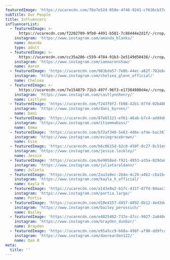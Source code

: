 ```yaml
---
featuredImage: 'https://ucarecdn.com/76e7e524-050e-4f40-9241-cf636cb37e49/'
subTitle: Our People
title: Influencers
influencerList:
  - featuredImage: >-
      https://ucarecdn.com/f2202709-9fb0-4491-b581-7c88444e2d1f/-/crop/455x575/0,0/-/preview/
    instagram: 'https://www.instagram.com/amanda_blanks/'
    name: Amanda
    type: adult
  - featuredImage: >-
      https://ucarecdn.com/cc35a286-c559-4784-91b3-2e5149d50438/-/crop/499x529/85,0/-/preview/
    instagram: 'https://www.instagram.com/iamaaronshaw/'
    name: Aaron
  - featuredImage: 'https://ucarecdn.com/983bda57-7e8b-44ec-a82f-702e6c482b3a/'
    instagram: 'https://www.instagram.com/chelsea_glenn_official/'
    name: Chelsea
  - featuredImage: >-
      https://ucarecdn.com/7e154879-71b3-497f-96f3-e17384980d4e/-/crop/575x867/0,76/-/preview/
    instagram: 'https://www.instagram.com/caitlynnhenry/'
    name: Caitlynn
  - featuredImage: 'https://ucarecdn.com/f243f0f2-fb98-42b1-87fd-02b4084d2bfe/'
    instagram: 'https://www.instagram.com/dani_byrnes/'
    name: Dani
  - featuredImage: 'https://ucarecdn.com/87e65121-ef61-46ab-b7c4-add4d8b38123/'
    instagram: 'https://www.instagram.com/itsemmabass/'
    name: Emma
  - featuredImage: 'https://ucarecdn.com/b72af340-5e83-4d6e-afde-bac367942976/'
    instagram: 'https://www.instagram.com/eviegracebrown/'
    name: Evie
  - featuredImage: 'https://ucarecdn.com/b6c0615d-b2c0-450f-8c27-0c51e0173dd3/'
    instagram: 'https://www.instagram.com/jessie.lockley/'
    name: Jessie
  - featuredImage: 'https://ucarecdn.com/be9858ed-f921-4953-a35a-029da814b6e2/'
    instagram: 'https://www.instagram.com/julietaroldann/'
    name: Julieta
  - featuredImage: 'https://ucarecdn.com/2aa3a9ec-2b4a-4c29-a4b2-c8a1bcd782c3/'
    instagram: 'https://www.instagram.com/kayla_h_official/'
    name: Kayla H
  - featuredImage: 'https://ucarecdn.com/a143e8a2-61fc-431f-87fd-04aac1c76b87/'
    instagram: 'https://www.instagram.com/portia.large/'
    name: Portia
  - featuredImage: 'https://ucarecdn.com/d10e4157-d457-4092-8b12-4ed3dcae43c5/'
    instagram: 'https://www.instagram.com/bailey_perussich/'
    name: Bailey
  - featuredImage: 'https://ucarecdn.com/e4825402-737e-47cc-9927-2a040dc5420f/'
    instagram: 'https://www.instagram.com/brayden_dunbar/'
    name: Brayden
  - featuredImage: 'https://ucarecdn.com/e95a5cc9-b68a-498f-af90-dd9fcc40f483/'
    instagram: 'https://www.instagram.com/danreardon122/'
    name: Dan R
meta:
  title: ''
---
```


